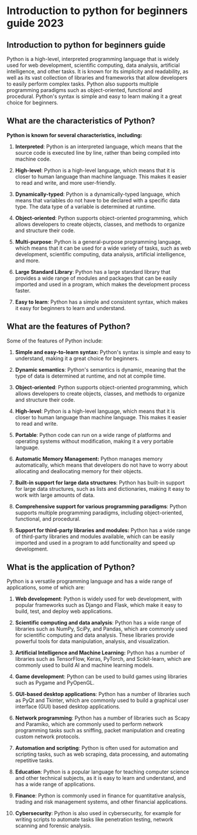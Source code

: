 # Introduction to python for beginners guide 2023

## Introduction to python for beginners guide

Python is a high-level, interpreted programming language that is widely used for web development, scientific computing, data analysis, artificial intelligence, and other tasks. It is known for its simplicity and readability, as well as its vast collection of libraries and frameworks that allow developers to easily perform complex tasks. Python also supports multiple programming paradigms such as object-oriented, functional and procedural. Python's syntax is simple and easy to learn making it a great choice for beginners.

## What are the characteristics of Python?

**Python is known for several characteristics, including:**

1. **Interpreted**: Python is an interpreted language, which means that the source code is executed line by line, rather than being compiled into machine code.
    
2. **High-level**: Python is a high-level language, which means that it is closer to human language than machine language. This makes it easier to read and write, and more user-friendly.
    
3. **Dynamically-typed**: Python is a dynamically-typed language, which means that variables do not have to be declared with a specific data type. The data type of a variable is determined at runtime.
    
4. **Object-oriented**: Python supports object-oriented programming, which allows developers to create objects, classes, and methods to organize and structure their code.
    
5. **Multi-purpose**: Python is a general-purpose programming language, which means that it can be used for a wide variety of tasks, such as web development, scientific computing, data analysis, artificial intelligence, and more.
    
6. **Large Standard Library**: Python has a large standard library that provides a wide range of modules and packages that can be easily imported and used in a program, which makes the development process faster.
    
7. **Easy to learn**: Python has a simple and consistent syntax, which makes it easy for beginners to learn and understand.
    

## What are the features of Python?

Some of the features of Python include:

1. **Simple and easy-to-learn syntax:** Python's syntax is simple and easy to understand, making it a great choice for beginners.
    
2. **Dynamic semantics**: Python's semantics is dynamic, meaning that the type of data is determined at runtime, and not at compile time.
    
3. **Object-oriented**: Python supports object-oriented programming, which allows developers to create objects, classes, and methods to organize and structure their code.
    
4. **High-level**: Python is a high-level language, which means that it is closer to human language than machine language. This makes it easier to read and write.
    
5. **Portable**: Python code can run on a wide range of platforms and operating systems without modification, making it a very portable language.
    
6. **Automatic Memory Management:** Python manages memory automatically, which means that developers do not have to worry about allocating and deallocating memory for their objects.
    
7. **Built-in support for large data structures**: Python has built-in support for large data structures, such as lists and dictionaries, making it easy to work with large amounts of data.
    
8. **Comprehensive support for various programming paradigms**: Python supports multiple programming paradigms, including object-oriented, functional, and procedural.
    
9. **Support for third-party libraries and modules:** Python has a wide range of third-party libraries and modules available, which can be easily imported and used in a program to add functionality and speed up development.
    

## What is the application of Python?

Python is a versatile programming language and has a wide range of applications, some of which are:

1. **Web development**: Python is widely used for web development, with popular frameworks such as Django and Flask, which make it easy to build, test, and deploy web applications.
    
2. **Scientific computing and data analysis**: Python has a wide range of libraries such as NumPy, SciPy, and Pandas, which are commonly used for scientific computing and data analysis. These libraries provide powerful tools for data manipulation, analysis, and visualization.
    
3. **Artificial Intelligence and Machine Learning:** Python has a number of libraries such as TensorFlow, Keras, PyTorch, and Scikit-learn, which are commonly used to build AI and machine learning models.
    
4. **Game development**: Python can be used to build games using libraries such as Pygame and PyOpenGL.
    
5. **GUI-based desktop applications**: Python has a number of libraries such as PyQt and Tkinter, which are commonly used to build a graphical user interface (GUI) based desktop applications.
    
6. **Network programming**: Python has a number of libraries such as Scapy and Paramiko, which are commonly used to perform network programming tasks such as sniffing, packet manipulation and creating custom network protocols.
    
7. **Automation and scripting**: Python is often used for automation and scripting tasks, such as web scraping, data processing, and automating repetitive tasks.
    
8. **Education**: Python is a popular language for teaching computer science and other technical subjects, as it is easy to learn and understand, and has a wide range of applications.
    
9. **Finance**: Python is commonly used in finance for quantitative analysis, trading and risk management systems, and other financial applications.
    
10. **Cybersecurity**: Python is also used in cybersecurity, for example for writing scripts to automate tasks like penetration testing, network scanning and forensic analysis.
